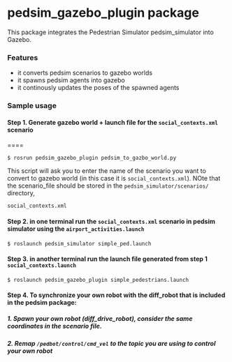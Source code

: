 # pedsim_gazebo_plugin package

This package integrates the Pedestrian Simulator pedsim_simulator into Gazebo.

### Features
- it converts pedsim scenarios to gazebo worlds 
- it spawns pedsim agents into gazebo  
- it continously updates the poses of the spawned agents

### Sample usage
#### Step 1. Generate gazebo world + launch file for the `social_contexts.xml` scenario
====
```
$ rosrun pedsim_gazebo_plugin pedsim_to_gazbo_world.py 
```
This script will ask you to enter the name of the scenario you want to convert to gazebo world (in this case it is `social_contexts.xml`). NOte that the scenario_file should be stored in the `pedsim_simulator/scenarios/` directory,
```
social_contexts.xml
```

#### Step 2. in one terminal run the `social_contexts.xml` scenario in pedsim simulator using the `airport_activities.launch`
```
$ roslaunch pedsim_simulator simple_ped.launch
```

#### Step 3. in another terminal run the launch file generated from step 1 `social_contexts.launch` 
```
$ roslaunch pedsim_gazebo_plugin simple_pedestrians.launch
```

#### Step 4. To synchronize your own robot with the diff_robot that is included in the pedsim package: 
##### 1. Spawn your own robot (diff_drive_robot), consider the same coordinates in the scenario file.
##### 2. Remap `/pedbot/control/cmd_vel` to the topic you are using to control your own robot 

